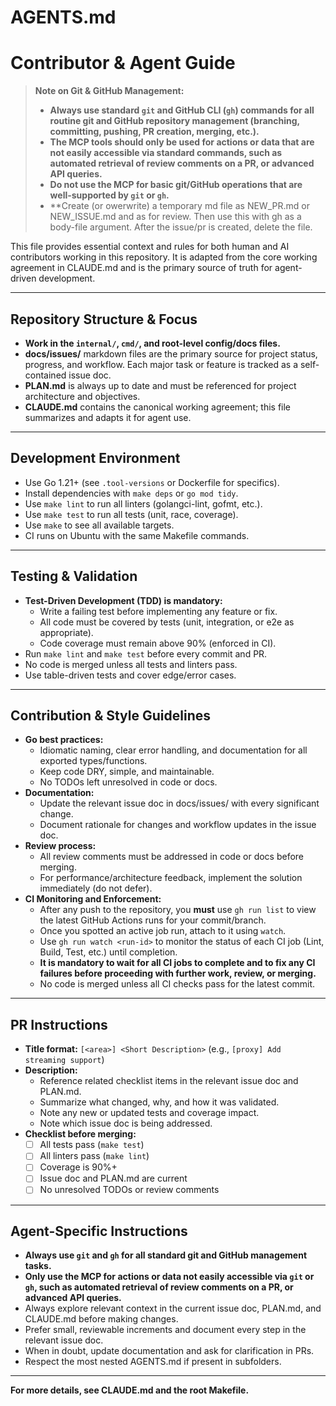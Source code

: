 # AGENTS.md

# Contributor & Agent Guide

> **Note on Git & GitHub Management:**
> - **Always use standard `git` and GitHub CLI (`gh`) commands for all routine git and GitHub repository management (branching, committing, pushing, PR creation, merging, etc.).**
> - **The MCP tools should only be used for actions or data that are not easily accessible via standard commands, such as automated retrieval of review comments on a PR, or advanced API queries.**
> - **Do not use the MCP for basic git/GitHub operations that are well-supported by `git` or `gh`.**
> - **Create (or owerwrite) a temporary md file as NEW_PR.md or NEW_ISSUE.md and as for review. Then use this with gh as a body-file argument. After the issue/pr is created, delete the file.

This file provides essential context and rules for both human and AI contributors working in this repository. It is adapted from the core working agreement in CLAUDE.md and is the primary source of truth for agent-driven development.

---

## Repository Structure & Focus
- **Work in the `internal/`, `cmd/`, and root-level config/docs files.**
- **docs/issues/** markdown files are the primary source for project status, progress, and workflow. Each major task or feature is tracked as a self-contained issue doc.
- **PLAN.md** is always up to date and must be referenced for project architecture and objectives.
- **CLAUDE.md** contains the canonical working agreement; this file summarizes and adapts it for agent use.

---

## Development Environment
- Use Go 1.21+ (see `.tool-versions` or Dockerfile for specifics).
- Install dependencies with `make deps` or `go mod tidy`.
- Use `make lint` to run all linters (golangci-lint, gofmt, etc.).
- Use `make test` to run all tests (unit, race, coverage).
- Use `make` to see all available targets.
- CI runs on Ubuntu with the same Makefile commands.

---

## Testing & Validation
- **Test-Driven Development (TDD) is mandatory:**
  - Write a failing test before implementing any feature or fix.
  - All code must be covered by tests (unit, integration, or e2e as appropriate).
  - Code coverage must remain above 90% (enforced in CI).
- Run `make lint` and `make test` before every commit and PR.
- No code is merged unless all tests and linters pass.
- Use table-driven tests and cover edge/error cases.

---

## Contribution & Style Guidelines
- **Go best practices:**
  - Idiomatic naming, clear error handling, and documentation for all exported types/functions.
  - Keep code DRY, simple, and maintainable.
  - No TODOs left unresolved in code or docs.
- **Documentation:**
  - Update the relevant issue doc in docs/issues/ with every significant change.
  - Document rationale for changes and workflow updates in the issue doc.
- **Review process:**
  - All review comments must be addressed in code or docs before merging.
  - For performance/architecture feedback, implement the solution immediately (do not defer).
- **CI Monitoring and Enforcement:**
  - After any push to the repository, you **must** use `gh run list` to view the latest GitHub Actions runs for your commit/branch.
  - Once you spotted an active job run, attach to it using `watch`.
  - Use `gh run watch <run-id>` to monitor the status of each CI job (Lint, Build, Test, etc.) until completion.
  - **It is mandatory to wait for all CI jobs to complete and to fix any CI failures before proceeding with further work, review, or merging.**
  - No code is merged unless all CI checks pass for the latest commit.


---

## PR Instructions
- **Title format:** `[<area>] <Short Description>` (e.g., `[proxy] Add streaming support`)
- **Description:**
  - Reference related checklist items in the relevant issue doc and PLAN.md.
  - Summarize what changed, why, and how it was validated.
  - Note any new or updated tests and coverage impact.
  - Note which issue doc is being addressed.
- **Checklist before merging:**
  - [ ] All tests pass (`make test`)
  - [ ] All linters pass (`make lint`)
  - [ ] Coverage is 90%+
  - [ ] Issue doc and PLAN.md are current
  - [ ] No unresolved TODOs or review comments

---

## Agent-Specific Instructions
- **Always use `git` and `gh` for all standard git and GitHub management tasks.**
- **Only use the MCP for actions or data not easily accessible via `git` or `gh`, such as automated retrieval of review comments on a PR, or advanced API queries.**
- Always explore relevant context in the current issue doc, PLAN.md, and CLAUDE.md before making changes.
- Prefer small, reviewable increments and document every step in the relevant issue doc.
- When in doubt, update documentation and ask for clarification in PRs.
- Respect the most nested AGENTS.md if present in subfolders.

---

**For more details, see CLAUDE.md and the root Makefile.** 